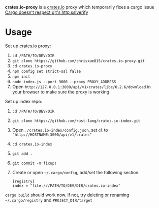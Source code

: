 **crates.io-proxy** is a [crates.io](https://crates.io) proxy which temporarily fixes a cargo issue [Cargo doesn't respect git's http.sslverify](https://github.com/rust-lang/cargo/issues/1180)

# Usage

Set up crates.io proxy:

1. ```cd /PATH/TO/DEV/DIR```
1. ```git clone https://github.com/chrisxue815/crates.io-proxy.git```
1. ```cd crates.io-proxy```
1. ```npm config set strict-ssl false```
1. ```npm init```
1. ```node index.js --port 3000 --proxy PROXY_ADDRESS```
1. Open ```http://127.0.0.1:3000/api/v1/crates/libc/0.2.6/download``` in your browser to make sure the proxy is working

Set up index repo:

1. ```cd /PATH/TO/DEV/DIR```
1. ```git clone https://github.com/rust-lang/crates.io-index.git```
1. Open ```./crates.io-index/config.json```, set ```dl``` to ```"http://HOSTNAME:3000/api/v1/crates"```
1. ```cd crates.io-index```
1. ```git add .```
1. ```git commit -m fixup!```
1. Create or open ```~/.cargo/config```, add/set the following section

    ```
    [registry]
    index = "file:///PATH/TO/DEV/DIR/crates.io-index"
    ```

```cargo build``` should work now. If not, try deleting or renaming ```~/.cargo/registry``` and ```PROJECT_DIR/target```
